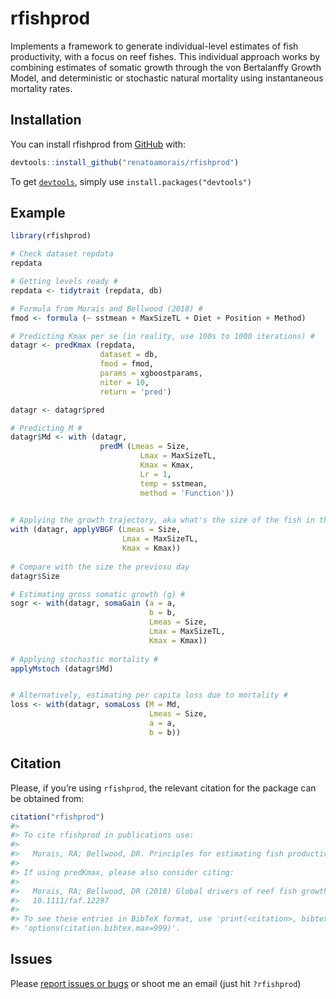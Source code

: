 
<!-- README.md is generated from README.Rmd. Please edit that file -->

# rfishprod

<!-- badges: start -->

<!-- badges: end -->

Implements a framework to generate individual-level estimates of fish
productivity, with a focus on reef fishes. This individual approach
works by combining estimates of somatic growth through the von
Bertalanffy Growth Model, and deterministic or stochastic natural
mortality using instantaneous mortality rates.

## Installation

You can install rfishprod from
[GitHub](https://github.com/renatoamorais/rfishprod) with:

``` r
devtools::install_github("renatoamorais/rfishprod")
```

To get
[`devtools`](https://cran.r-project.org/web/packages/devtools/index.html),
simply use `install.packages("devtools")`

## Example

``` r
library(rfishprod)

# Check dataset repdata
repdata

# Getting levels ready #
repdata <- tidytrait (repdata, db)

# Formula from Morais and Bellwood (2018) #
fmod <- formula (~ sstmean + MaxSizeTL + Diet + Position + Method)

# Predicting Kmax per se (in reality, use 100s to 1000 iterations) #
datagr <- predKmax (repdata, 
                    dataset = db, 
                    fmod = fmod, 
                    params = xgboostparams, 
                    niter = 10, 
                    return = 'pred')

datagr <- datagr$pred

# Predicting M #
datagr$Md <- with (datagr, 
                    predM (Lmeas = Size, 
                             Lmax = MaxSizeTL, 
                             Kmax = Kmax, 
                             Lr = 1, 
                             temp = sstmean, 
                             method = 'Function'))
                           

# Applying the growth trajectory, aka what's the size of the fish in the next day?#
with (datagr, applyVBGF (Lmeas = Size, 
                         Lmax = MaxSizeTL, 
                         Kmax = Kmax))
                         
# Compare with the size the previosu day
datagr$Size

# Estimating gross somatic growth (g) #
sogr <- with(datagr, somaGain (a = a,
                               b = b,
                               Lmeas = Size, 
                               Lmax = MaxSizeTL, 
                               Kmax = Kmax))
                              
# Applying stochastic mortality #
applyMstoch (datagr$Md)


# Alternatively, estimating per capita loss due to mortality #
loss <- with(datagr, somaLoss (M = Md,
                               Lmeas = Size,
                               a = a,
                               b = b))
```

## Citation

Please, if you’re using `rfishprod`, the relevant citation for the
package can be obtained from:

``` r
citation("rfishprod")
#> 
#> To cite rfishprod in publications use:
#> 
#>   Morais, RA; Bellwood, DR. Principles for estimating fish productivity on coral reefs. Coral Reefs. In review.
#> 
#> If using predKmax, please also consider citing:
#> 
#>   Morais, RA; Bellwood, DR (2018) Global drivers of reef fish growth. Fish and Fisheries, 19(5): 874-889. DOI:
#>   10.1111/faf.12297
#> 
#> To see these entries in BibTeX format, use 'print(<citation>, bibtex=TRUE)', 'toBibtex(.)', or set
#> 'options(citation.bibtex.max=999)'.
```

## Issues

Please [report issues or
bugs](https://github.com/renatoamorais/rfishprod/issues) or shoot me an
email (just hit `?rfishprod`)
